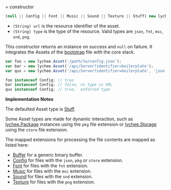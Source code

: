 
= constructor

```javascript
(null || Config || Font || Music || Sound || Texture || Stuff) new lychee.Asset(url [, type]);
```

- `(String) url` is the resource identifier of the asset.
- `(String) type` is the type of the resource. Valid types are `json`, `fnt`, `msc`, `snd`, `png`.

This constructor returns an instance on success and `null` on failure.
It integrates the Assets of the [bootstrap](bootstrap) file with the core stack.

```javascript
var foo = new lychee.Asset('/path/to/config.json');
var bar = new lychee.Asset('/api/Server?identifier=boilerplate');
var qux = new lychee.Asset('/api/Server?identifier=boilerplate', 'json');

foo instanceof Config; // true
bar instanceof Config; // false, no type in URL
qux instanceof Config; // true,  enforced type
```

**Implementation Notes**

The defaulted Asset type is [Stuff](bootstrap#constructor-Stuff).

Some Asset types are made for dynamic interaction, such as [lychee.Package](lychee.Package)
instances using the `pkg` file extension or [lychee.Storage](lychee.Storage) using the
`store` file extension.

The mapped extensions for processing the file contents are mapped as listed here:

- [Buffer](bootstrap#constructor-Buffer) for a generic binary buffer.
- [Config](bootstrap#constructor-Config) for files with the `json`, `pkg` or `store` extension.
- [Font](bootstrap#constructor-Font) for files with the `fnt` extension.
- [Music](bootstrap#constructor-Music) for files with the `msc` extension.
- [Sound](bootstrap#constructor-Sound) for files with the `snd` extension.
- [Texture](bootstrap#constructor-Texture) for files with the `png` extension.


